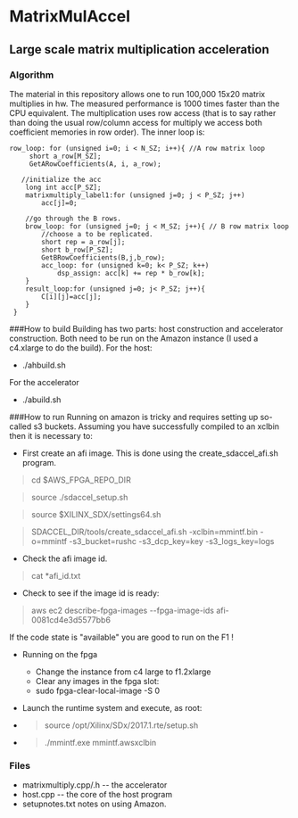 # MatrixMulAccel
## Large scale matrix multiplication acceleration
### Algorithm
The material in this repository allows one to run 100,000 15x20 matrix multiplies in hw. The measured performance is 1000 times faster than the CPU equivalent. The multiplication uses row access (that is to say rather than doing the usual row/column access for multiply we access both coefficient memories in row order). The inner loop is:

```
row_loop: for (unsigned i=0; i < N_SZ; i++){ //A row matrix loop
	 short a_row[M_SZ];
	 GetARowCoefficients(A, i, a_row);

   //initialize the acc
    long int acc[P_SZ];
    matrixmultiply_label1:for (unsigned j=0; j < P_SZ; j++)
    	acc[j]=0;

    //go through the B rows.
    brow_loop: for (unsigned j=0; j < M_SZ; j++){ // B row matrix loop
    	//choose a to be replicated.
    	short rep = a_row[j];
    	short b_row[P_SZ];
    	GetBRowCoefficients(B,j,b_row);
    	acc_loop: for (unsigned k=0; k< P_SZ; k++)
    		dsp_assign: acc[k] += rep * b_row[k];
    }
    result_loop:for (unsigned j=0; j< P_SZ; j++){
    	C[i][j]=acc[j];
    }
 }
 ```

###How to build
Building has two parts: host construction and accelerator construction. Both need to be run on the Amazon instance (I used a c4.xlarge to do the build).
For the host:

* ./ahbuild.sh

For the accelerator

* ./abuild.sh

###How to run
Running on amazon is tricky and requires setting up so-called s3 buckets. Assuming you have successfully compiled to an xclbin then it is necessary to:

* First create an afi image. This is done using the create_sdaccel_afi.sh program.
>cd $AWS_FPGA_REPO_DIR

>source ./sdaccel_setup.sh

> source $XILINX_SDX/settings64.sh

>SDACCEL_DIR/tools/create_sdaccel_afi.sh -xclbin=mmintf.bin -o=mmintf -s3_bucket=rushc -s3_dcp_key=key -s3_logs_key=logs

* Check the afi image id.
> cat *afi_id.txt

* Check to see if the image id is ready:

> aws ec2 describe-fpga-images --fpga-image-ids afi-0081cd4e3d5577bb6

If the code state is "available" you are good to run on the F1 !


* Running on the fpga
  * Change the instance from c4 large to f1.2xlarge
  * Clear any images in the fpga slot:
   * sudo fpga-clear-local-image -S 0

* Launch the runtime system and execute, as root:
 * > source /opt/Xilinx/SDx/2017.1.rte/setup.sh
 * > ./mmintf.exe mmintf.awsxclbin


### Files

* matrixmultiply.cpp/.h -- the accelerator
* host.cpp -- the core of the host program
* setupnotes.txt notes on using Amazon.
